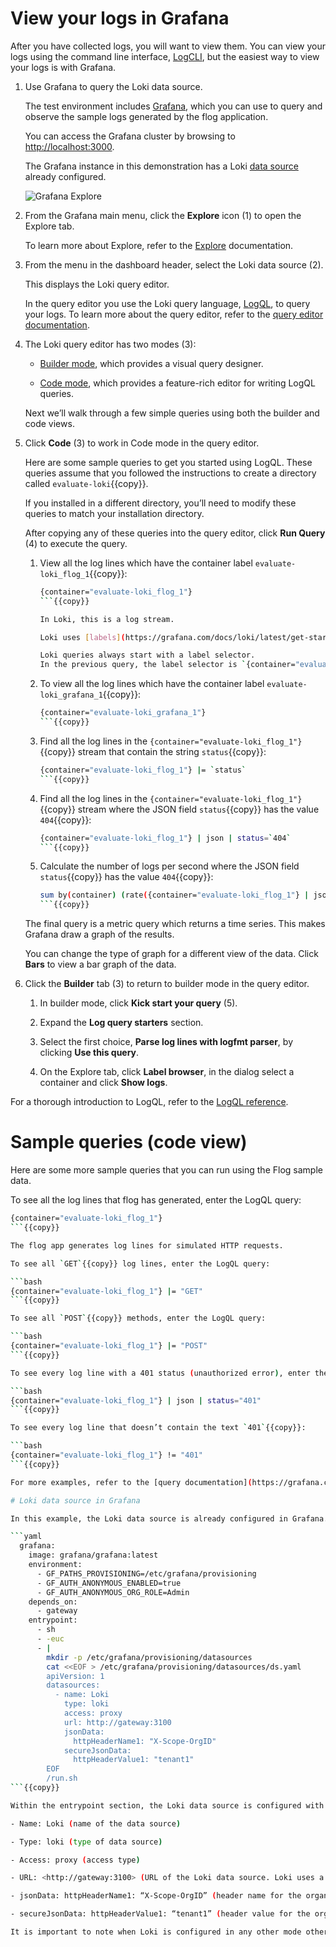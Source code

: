 # View your logs in Grafana

After you have collected logs, you will want to view them.
You can view your logs using the command line interface, [LogCLI](https://grafana.com/docs/loki/latest/query/logcli/), but the easiest way to view your logs is with Grafana.

1. Use Grafana to query the Loki data source.

   The test environment includes [Grafana](https://grafana.com/docs/grafana/latest/), which you can use to query and observe the sample logs generated by the flog application.

   You can access the Grafana cluster by browsing to [http://localhost:3000]({{TRAFFIC_HOST1_3000}}).

   The Grafana instance in this demonstration has a Loki [data source](https://grafana.com/docs/grafana/latest/datasources/loki/) already configured.

   ![Grafana Explore](https://grafana.com/media/docs/loki/grafana-query-builder-v2.png)

1. From the Grafana main menu, click the **Explore** icon (1) to open the Explore tab.

   To learn more about Explore, refer to the [Explore](https://grafana.com/docs/grafana/latest/explore/) documentation.

1. From the menu in the dashboard header, select the Loki data source (2).

   This displays the Loki query editor.

   In the query editor you use the Loki query language, [LogQL](https://grafana.com/docs/loki/latest/query/), to query your logs.
   To learn more about the query editor, refer to the [query editor documentation](https://grafana.com/docs/grafana/latest/datasources/loki/query-editor/).

1. The Loki query editor has two modes (3):

   - [Builder mode](https://grafana.com/docs/grafana/latest/datasources/loki/query-editor/#builder-mode), which provides a visual query designer.

   - [Code mode](https://grafana.com/docs/grafana/latest/datasources/loki/query-editor/#code-mode), which provides a feature-rich editor for writing LogQL queries.

   Next we’ll walk through a few simple queries using both the builder and code views.

1. Click **Code** (3) to work in Code mode in the query editor.

   Here are some sample queries to get you started using LogQL.
   These queries assume that you followed the instructions to create a directory called `evaluate-loki`{{copy}}.

   If you installed in a different directory, you’ll need to modify these queries to match your installation directory.

   After copying any of these queries into the query editor, click **Run Query** (4) to execute the query.

   1. View all the log lines which have the container label `evaluate-loki_flog_1`{{copy}}:

      ```bash
      {container="evaluate-loki_flog_1"}
      ```{{copy}}

      In Loki, this is a log stream.

      Loki uses [labels](https://grafana.com/docs/loki/latest/get-started/labels/) as metadata to describe log streams.

      Loki queries always start with a label selector.
      In the previous query, the label selector is `{container="evaluate-loki_flog_1"}`{{copy}}.

   1. To view all the log lines which have the container label `evaluate-loki_grafana_1`{{copy}}:

      ```bash
      {container="evaluate-loki_grafana_1"}
      ```{{copy}}

   1. Find all the log lines in the `{container="evaluate-loki_flog_1"}`{{copy}} stream that contain the string `status`{{copy}}:

      ```bash
      {container="evaluate-loki_flog_1"} |= `status`
      ```{{copy}}

   1. Find all the log lines in the `{container="evaluate-loki_flog_1"}`{{copy}} stream where the JSON field `status`{{copy}} has the value `404`{{copy}}:

      ```bash
      {container="evaluate-loki_flog_1"} | json | status=`404`
      ```{{copy}}

   1. Calculate the number of logs per second where the JSON field `status`{{copy}} has the value `404`{{copy}}:

      ```bash
      sum by(container) (rate({container="evaluate-loki_flog_1"} | json | status=`404` [$__auto]))
      ```{{copy}}

   The final query is a metric query which returns a time series.
   This makes Grafana draw a graph of the results.

   You can change the type of graph for a different view of the data.
   Click **Bars** to view a bar graph of the data.

1. Click the **Builder** tab (3) to return to builder mode in the query editor.

   1. In builder mode, click **Kick start your query** (5).

   1. Expand the **Log query starters** section.

   1. Select the first choice, **Parse log lines with logfmt parser**, by clicking **Use this query**.

   1. On the Explore tab, click **Label browser**, in the dialog select a container and click **Show logs**.

For a thorough introduction to LogQL, refer to the [LogQL reference](https://grafana.com/docs/loki/latest/query/).

# Sample queries (code view)

Here are some more sample queries that you can run using the Flog sample data.

To see all the log lines that flog has generated, enter the LogQL query:

```bash
{container="evaluate-loki_flog_1"}
```{{copy}}

The flog app generates log lines for simulated HTTP requests.

To see all `GET`{{copy}} log lines, enter the LogQL query:

```bash
{container="evaluate-loki_flog_1"} |= "GET"
```{{copy}}

To see all `POST`{{copy}} methods, enter the LogQL query:

```bash
{container="evaluate-loki_flog_1"} |= "POST"
```{{copy}}

To see every log line with a 401 status (unauthorized error), enter the LogQL query:

```bash
{container="evaluate-loki_flog_1"} | json | status="401"
```{{copy}}

To see every log line that doesn’t contain the text `401`{{copy}}:

```bash
{container="evaluate-loki_flog_1"} != "401"
```{{copy}}

For more examples, refer to the [query documentation](https://grafana.com/docs/loki/latest/query/query_examples/).

# Loki data source in Grafana

In this example, the Loki data source is already configured in Grafana. This can be seen within the docker-compose.yaml file:

```yaml
  grafana:
    image: grafana/grafana:latest
    environment:
      - GF_PATHS_PROVISIONING=/etc/grafana/provisioning
      - GF_AUTH_ANONYMOUS_ENABLED=true
      - GF_AUTH_ANONYMOUS_ORG_ROLE=Admin
    depends_on:
      - gateway
    entrypoint:
      - sh
      - -euc
      - |
        mkdir -p /etc/grafana/provisioning/datasources
        cat <<EOF > /etc/grafana/provisioning/datasources/ds.yaml
        apiVersion: 1
        datasources:
          - name: Loki
            type: loki
            access: proxy
            url: http://gateway:3100
            jsonData:
              httpHeaderName1: "X-Scope-OrgID"
            secureJsonData:
              httpHeaderValue1: "tenant1"
        EOF
        /run.sh
```{{copy}}

Within the entrypoint section, the Loki data source is configured with the following details:

- Name: Loki (name of the data source)

- Type: loki (type of data source)

- Access: proxy (access type)

- URL: <http://gateway:3100> (URL of the Loki data source. Loki uses a nginx gateway to direct traffic to the appropriate component)

- jsonData: httpHeaderName1: “X-Scope-OrgID” (header name for the organization ID)

- secureJsonData: httpHeaderValue1: “tenant1” (header value for the organization ID)

It is important to note when Loki is configured in any other mode other than monolithic deployment, a tenant ID is required to be passed in the header. Without this, queries will return an authorization error.
